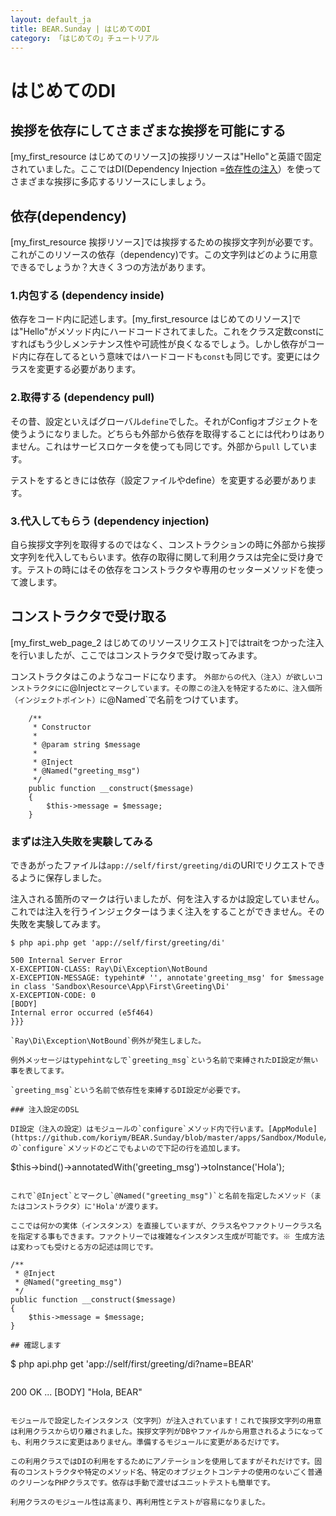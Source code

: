 ```yaml
---
layout: default_ja
title: BEAR.Sunday | はじめてのDI
category: 「はじめての」チュートリアル
---
```

# はじめてのDI

## 挨拶を依存にしてさまざまな挨拶を可能にする 

[my_first_resource はじめてのリソース]の挨拶リソースは"Hello"と英語で固定されていました。ここではDI(Dependency Injection =[依存性の注入](http://ja.wikipedia.org/wiki/%E4%BE%9D%E5%AD%98%E6%80%A7%E3%81%AE%E6%B3%A8%E5%85%A5)）を使ってさまざまな挨拶に多応するリソースにしましょう。

## 依存(dependency) 
[my_first_resource 挨拶リソース]では挨拶するための挨拶文字列が必要です。これがこのリソースの依存（dependency)です。この文字列はどのように用意できるでしょうか？大きく３つの方法があります。

### 1.内包する (dependency inside) 
依存をコード内に記述します。[my_first_resource はじめてのリソース]では"Hello"がメソッド内にハードコードされてました。これをクラス定数constにすればもう少しメンテナンス性や可読性が良くなるでしょう。しかし依存がコード内に存在してるという意味ではハードコードも`const`も同じです。変更にはクラスを変更する必要があります。

### 2.取得する (dependency pull) 
その昔、設定といえばグローバル`define`でした。それがConfigオブジェクトを使うようになりました。どちらも外部から依存を取得することには代わりはありません。これはサービスロケータを使っても同じです。外部から`pull`
しています。

テストをするときには依存（設定ファイルやdefine）を変更する必要があります。

### 3.代入してもらう (dependency injection) 
自ら挨拶文字列を取得するのではなく、コンストラクションの時に外部から挨拶文字列を代入してもらいます。依存の取得に関して利用クラスは完全に受け身です。テストの時にはその依存をコンストラクタや専用のセッターメソッドを使って渡します。

## コンストラクタで受け取る 
[my_first_web_page_2 はじめてのリソースリクエスト]ではtraitをつかった注入を行いましたが、ここではコンストラクタで受け取ってみます。

コンストラクタはこのようなコードになります。
`外部からの代入（注入）が欲しいコンストラクタにに`@Inject`とマークしています。その際この注入を特定するために、注入個所（インジェクトポイント）に`@Named`で名前をつけています。

```
    /**
     * Constructor
     * 
     * @param string $message
     * 
     * @Inject
     * @Named("greeting_msg")
     */
    public function __construct($message)
    {
        $this->message = $message;
    }
```

### まずは注入失敗を実験してみる 

できあがったファイルは`app://self/first/greeting/di`のURIでリクエストできるように保存しました。

注入される箇所のマークは行いましたが、何を注入するかは設定していません。これでは注入を行うインジェクターはうまく注入をすることができません。その失敗を実験してみます。

```
$ php api.php get 'app://self/first/greeting/di'
```
```
500 Internal Server Error
X-EXCEPTION-CLASS: Ray\Di\Exception\NotBound
X-EXCEPTION-MESSAGE: typehint# '', annotate'greeting_msg' for $message in class 'Sandbox\Resource\App\First\Greeting\Di'
X-EXCEPTION-CODE: 0
[BODY]
Internal error occurred (e5f464)
}}}

`Ray\Di\Exception\NotBound`例外が発生しました。

例外メッセージはtypehintなしで`greeting_msg`という名前で束縛されたDI設定が無い事を表してます。

`greeting_msg`という名前で依存性を束縛するDI設定が必要です。

### 注入設定のDSL 

DI設定（注入の設定）はモジュールの`configure`メソッド内で行います。[AppModule](https://github.com/koriym/BEAR.Sunday/blob/master/apps/Sandbox/Module/AppModule.php)の`configure`メソッドのどこでもよいので下記の行を追加します。

```
$this->bind()->annotatedWith('greeting_msg')->toInstance('Hola');
```

これで`@Inject`とマークし`@Named("greeting_msg")`と名前を指定したメソッド（またはコンストラクタ）に'Hola'が渡ります。

ここでは何かの実体（インスタンス）を直接していますが、クラス名やファクトリークラス名を指定する事もできます。ファクトリーでは複雑なインスタンス生成が可能です。※ 生成方法は変わっても受けとる方の記述は同じです。

```
    /**
     * @Inject
     * @Named("greeting_msg")
     */
    public function __construct($message)
    {
        $this->message = $message;
    }
```
## 確認します 
```
$ php api.php get 'app://self/first/greeting/di?name=BEAR'
```
```
200 OK
...
[BODY]
"Hola, BEAR"
```

モジュールで設定したインスタンス（文字列）が注入されています！これで挨拶文字列の用意は利用クラスから切り離されました。挨拶文字列がDBやファイルから用意されるようになっても、利用クラスに変更はありません。準備するモジュールに変更があるだけです。

この利用クラスではDIの利用をするためにアノテーションを使用してますがそれだけです。固有のコンストラクタや特定のメソッド名、特定のオブジェクトコンテナの使用のないごく普通のクリーンなPHPクラスです。依存は手動で渡せばユニットテストも簡単です。

利用クラスのモジュール性は高まり、再利用性とテストが容易になりました。